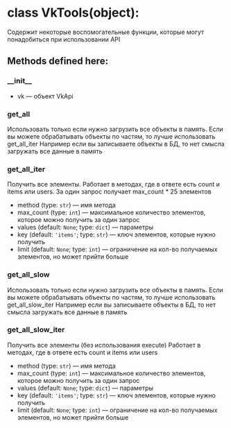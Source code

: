 # class VkTools(object):
Содержит некоторые воспомогательные функции, которые могут понадобиться  при использовании API

## Methods defined here:
### \_\_init\_\_

- vk — объект VkApi

### get_all
 Использовать только если нужно загрузить все объекты в память. Eсли вы можете обрабатывать объекты по частям, то лучше использовать get_all_iter Например если вы записываете объекты в БД, то нет смысла загружать все данные в память

### get_all_iter
 Получить все элементы. Работает в методах, где в ответе есть count и items или users. За один запрос получает max_count * 25 элементов
- method (type: `str`) — имя метода
- max_count (type: `int`) — максимальное количество элементов, которое можно получить за один запрос
- values (default: `None`; type: `dict`) — параметры
- key (default: `'items'`; type: `str`) — ключ элементов, которые нужно получить
- limit (default: `None`; type: `int`) — ограничение на кол-во получаемых элементов, но может прийти больше

### get_all_slow
 Использовать только если нужно загрузить все объекты в память. Eсли вы можете обрабатывать объекты по частям, то лучше использовать get_all_slow_iter Например если вы записываете объекты в БД, то нет смысла загружать все данные в память

### get_all_slow_iter
 Получить все элементы (без использования execute) Работает в методах, где в ответе есть count и items или users
- method (type: `str`) — имя метода
- max_count (type: `int`) — максимальное количество элементов, которое можно получить за один запрос
- values (default: `None`; type: `dict`) — параметры
- key (default: `'items'`; type: `str`) — ключ элементов, которые нужно получить
- limit (default: `None`; type: `int`) — ограничение на кол-во получаемых элементов, но может прийти больше

